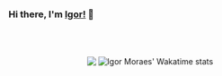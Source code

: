 ### Hi there, I'm [Igor!](https://igormoraes.dev) 👋

<br />
<br />

<!--- 
  if you have forked this to use on your profile, 
  Change the `github-readme-stats-igorsgm.vercel.app` to `github-readme-stats.vercel.app` 
--->


<!-- Change the `github-readme-stats-igorsgm.vercel.app` to `github-readme-stats.vercel.app`  -->
<p align="center">
  <img align="center" style="max-width:48%; max-height:158px" src="https://github-readme-stats-igorsgm.vercel.app/api?username=igorsgm&show_icons=true&include_all_commits=true&theme=dark"/>
  <img align="center" style="max-width:48%;" src="https://github-readme-stats-igorsgm.vercel.app/api/wakatime?username=@igorsgm&theme=dark&layout=compact&custom_title=For%20a%20year%20now%20I%20spent%20my%20time%20on" alt="Igor Moraes' Wakatime stats"/>
</p>
